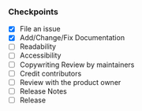 ### Checkpoints
- [x] File an issue
- [x] Add/Change/Fix Documentation
- [ ] Readability
- [ ] Accessibility
- [ ] Copywriting Review by maintainers
- [ ] Credit contributors
- [ ] Review with the product owner
- [ ] Release Notes
- [ ] Release
